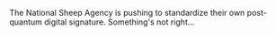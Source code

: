 The National Sheep Agency is pushing to standardize their own post-quantum digital signature. Something's not right...
